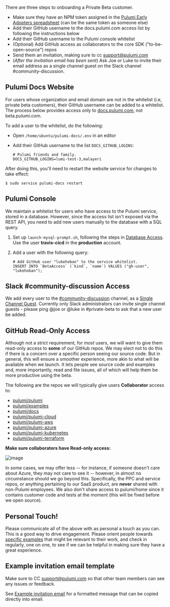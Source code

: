 There are three steps to onboarding a Private Beta customer.

* Make sure they have an NPM token assigned in the [Pulumi Early Adopters spreadsheet](https://docs.google.com/spreadsheets/d/1JbFINleJ1-r4f-Q4m_ZrTdsZ7VOO7J-lznQamC7NEhE/edit#gid=0) (can be the same token as someone else)
* Add their GitHub username to the docs.pulumi.com access list by following the instructions below
* Add their GitHub username to the Pulumi console whitelist
* (Optional) Add GitHub access as collaborators to the core SDK ("to-be-open-source") repos
* Send them an invitation, making sure to cc support@pulumi.com
* (*After the invitation email has been sent*) Ask Joe or Luke to invite their email address as a single channel guest on the Slack channel #community-discussion.


## Pulumi Docs Website

For users whose organization and email domain are not in the whitelist (i.e, private beta customers), their GitHub username can be added to a whitelist. The process below provides access only to [docs.pulumi.com](https://docs.pulumi.com), not beta.pulumi.com.

To add a user to the whitelist, do the following:
- Open `/home/ubuntu/pulumi-docs/.env` in an editor
- Add their GitHub username to the list `DOCS_GITHUB_LOGINS`:

  ```
  # Pulumi friends and family.
  DOCS_GITHUB_LOGINS=lumi-test-3,malayeri
  ```

After doing this, you'll need to restart the website service for changes to take effect:

```
$ sudo service pulumi-docs restart
```

## Pulumi Console

We maintain a whitelist for users who have access to the Pulumi service, stored in a database. However, since the access list isn't exposed via the REST API, you need to add new users manually to the database with a SQL query.

1. Set up `launch-mysql-prompt.sh`, following the steps in [Database Access](https://github.com/pulumi/home/wiki/Putting-PPCs-in-maintenance-mode#database-access). Use the user **travis-cicd** in the **production** account.

1. Add a user with the following query:

   ```
   # Add GitHub user "lukehoban" to the service whitelist.
   INSERT INTO `BetaAccess` (`kind`, `name`) VALUES ("gh-user", "lukehoban");
   ```

## Slack #community-discussion Access

We add every user to the [#community-discussion](https://pulumi.slack.com/messages/C9SEFSC4C) channel, as a [Single Channel Guest](https://get.slack.help/hc/en-us/articles/202518103-Multi-Channel-and-Single-Channel-Guests).  Currently only Slack administrators can invite single channel guests - please ping @joe or @luke in #private-beta to ask that a new user be added.

## GitHub Read-Only Access

Although not a strict requirement, for *most* users, we will want to give them read-only access to **some** of our GitHub repos.  We may elect not to do this if there is a concern over a specific person seeing our source code.  But in general, this will ensure a smoother experience, more akin to what will be available when we launch.  It lets people see source code and examples and, more importantly, read and file issues, all of which will help them be more productive using the beta.

The following are the repos we will typically give users **Collaborator** access to:

* [pulumi/pulumi](https://github.com/pulumi/pulumi/settings/collaboration)
* [pulumi/examples](https://github.com/pulumi/examples/settings/collaboration)
* [pulumi/docs](https://github.com/pulumi/docs/settings/collaboration)
* [pulumi/pulumi-cloud](https://github.com/pulumi/pulumi-cloud/settings/collaboration)
* [pulumi/pulumi-aws](https://github.com/pulumi/pulumi-aws/settings/collaboration)
* [pulumi/pulumi-azure](https://github.com/pulumi/pulumi-azure/settings/collaboration)
* [pulumi/pulumi-kubernetes](https://github.com/pulumi/pulumi-kubernetes/settings/collaboration)
* [pulumi/pulumi-terraform](https://github.com/pulumi/pulumi-terraform/settings/collaboration)

**Make sure collaborators have Read-only access:**

![image](https://user-images.githubusercontent.com/3953235/38164793-9021830c-34be-11e8-8e66-17bfd6d9d6b1.png)

In some cases, we may offer less -- for instance, if someone doesn't care about Azure, they may not care to see it -- however, in almost no circumstance should we go beyond this.  Specifically, the PPC and service repos, or anything pertaining to our SaaS product, are **never** shared with non-Pulumi employees.  We also don't share access to pulumi/home since it contains customer code and tests at the moment (this will be fixed before we open source).

## Personal Touch!

Please communicate all of the above with as personal a touch as you can.  This is a good way to drive engagement.  Please orient people towards [specific examples](https://github.com/pulumi/examples) that might be relevant to their work, and check in regularly, one on one, to see if we can be helpful in making sure they have a great experience.

## Example invitation email template

Make sure to CC support@pulumi.com so that other team members can see any issues or feedback.

See [Example invitation email](https://docs.google.com/document/d/11B5X_ghxlNUhSOz8q9OdL-RsKNyZEs5Fs9CRZsthTxs/edit#) for a formatted message that can be copied directly into email.

